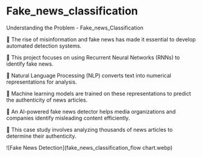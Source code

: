 # Fake_news_classification

Understanding the Problem -  Fake_news_Classification

🔹   The rise of misinformation and fake news has made it essential to develop automated detection systems.

🔹   This project focuses on using Recurrent Neural Networks (RNNs) to identify fake news.

🔹   Natural Language Processing (NLP) converts text into numerical representations for analysis.

🔹   Machine learning models are trained on these representations to predict the  authenticity of news articles.

🔹   An AI-powered fake news detector helps media organizations and companies identify misleading content efficiently.

🔹   This case study involves analyzing thousands of news articles to determine their authenticity.

![Fake News Detection](fake_news_classification_flow chart.webp)



